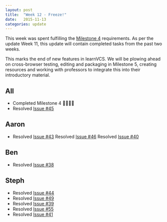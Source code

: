 ```yaml
---
layout: post
title:  "Week 12 - Freeze!"
date:   2015-11-13
categories: update
---
```


This week was spent fulfilling the [Milestone 4](https://github.com/gitrit/pending/wiki/Project-Roadmap) requirements. As per the update Week 11, this update will contain completed tasks from the past two weeks.

This marks the end of new features in learnVCS. We will be plowing ahead on cross-browser testing, editing and packaging in Milestone 5, creating resources and working with professors to integrate this into their introductory material. 

## All
* Completed Milestone 4 :confetti_ball::confetti_ball::confetti_ball::confetti_ball:
* Resolved [Issue #45](https://github.com/learnVCS/learnVCS/issues/45)

## Aaron
* Resolved [Issue #43](https://github.com/learnVCS/learnVCS/issues/43)
Resolved [Issue #46](https://github.com/learnVCS/learnVCS/issues/46)
Resolved [Issue #40](https://github.com/learnVCS/learnVCS/issues/40)

## Ben
* Resolved [Issue #38](https://github.com/learnVCS/learnVCS/issues/38)

## Steph
* Resolved [Issue #44](https://github.com/learnVCS/learnVCS/issues/44)
* Resolved [Issue #49](https://github.com/learnVCS/learnVCS/issues/49)
* Resolved [Issue #39](https://github.com/learnVCS/learnVCS/issues/39)
* Resolved [Issue #55](https://github.com/learnVCS/learnVCS/issues/55)
* Resolved [Issue #41](https://github.com/learnVCS/learnVCS/issues/41)








